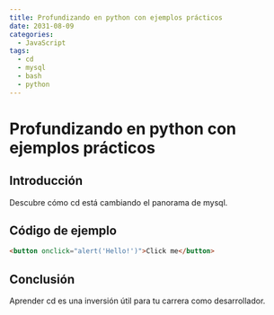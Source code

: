 ```yaml
---
title: Profundizando en python con ejemplos prácticos
date: 2031-08-09
categories:
  - JavaScript
tags:
  - cd
  - mysql
  - bash
  - python
---
```


# Profundizando en python con ejemplos prácticos

## Introducción

Descubre cómo cd está cambiando el panorama de mysql.

## Código de ejemplo

```html
<button onclick="alert('Hello!')">Click me</button>
```

## Conclusión

Aprender cd es una inversión útil para tu carrera como desarrollador.